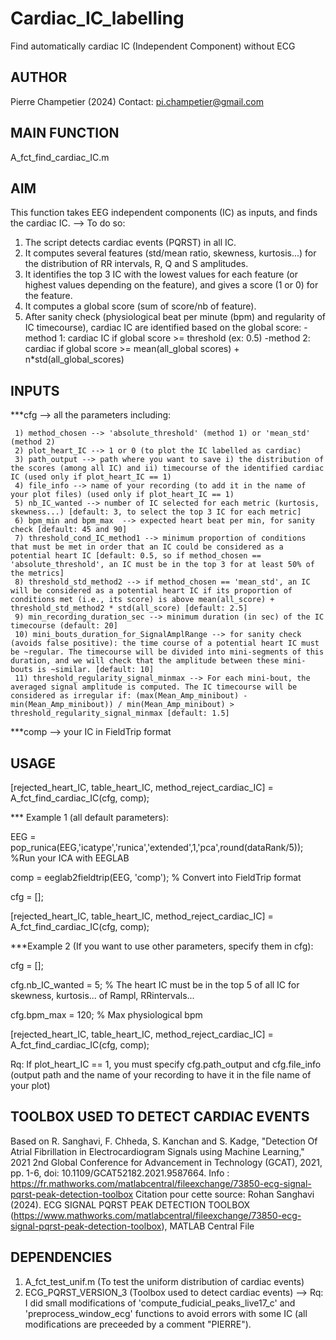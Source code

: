 # Cardiac_IC_labelling
Find automatically cardiac IC (Independent Component) without ECG


AUTHOR 
------

Pierre Champetier (2024)
Contact: pi.champetier@gmail.com

MAIN FUNCTION 
--------------

A_fct_find_cardiac_IC.m


AIM 
-----

This function takes EEG independent components (IC) as inputs, and finds the cardiac IC. 
  --> To do so:
1) The script detects cardiac events (PQRST) in all IC.
2) It computes several features (std/mean ratio, skewness, kurtosis...) for the distribution of RR intervals, R, Q and S amplitudes. 
3) It identifies the top 3 IC with the lowest values for each feature (or highest values depending on the feature), and gives a score (1 or 0) for the feature.
4) It computes a global score (sum of score/nb of feature).
5) After sanity check (physiological beat per minute (bpm) and regularity of IC timecourse), cardiac IC are identified based on the global score:
  -method 1: cardiac IC if global score >= threshold (ex: 0.5)
  -method 2: cardiac if global score >= mean(all_global scores) + n*std(all_global_scores)



INPUTS 
-------

***cfg --> all the parameters including:

     1) method_chosen --> 'absolute_threshold' (method 1) or 'mean_std' (method 2)
     2) plot_heart_IC --> 1 or 0 (to plot the IC labelled as cardiac)
     3) path_output --> path where you want to save i) the distribution of the scores (among all IC) and ii) timecourse of the identified cardiac IC (used only if plot_heart_IC == 1)
     4) file_info --> name of your recording (to add it in the name of your plot files) (used only if plot_heart_IC == 1)
     5) nb_IC_wanted --> number of IC selected for each metric (kurtosis, skewness...) [default: 3, to select the top 3 IC for each metric]
     6) bpm_min and bpm_max  --> expected heart beat per min, for sanity check [default: 45 and 90]
     7) threshold_cond_IC_method1 --> minimum proportion of conditions that must be met in order that an IC could be considered as a potential heart IC [default: 0.5, so if method_chosen == 'absolute_threshold', an IC must be in the top 3 for at least 50% of the metrics]
     8) threshold_std_method2 --> if method_chosen == 'mean_std', an IC will be considered as a potential heart IC if its proportion of conditions met (i.e., its score) is above mean(all_score) + threshold_std_method2 * std(all_score) [default: 2.5]
     9) min_recording_duration_sec --> minimum duration (in sec) of the IC timecourse (default: 20]
     10) mini_bouts_duration_for_SignalAmplRange --> for sanity check (avoids false positive): the time course of a potential heart IC must be ~regular. The timecourse will be divided into mini-segments of this duration, and we will check that the amplitude between these mini-bouts is ~similar. [default: 10]
     11) threshold_regularity_signal_minmax --> For each mini-bout, the averaged signal amplitude is computed. The IC timecourse will be considered as irregular if: (max(Mean_Amp_minibout) - min(Mean_Amp_minibout)) / min(Mean_Amp_minibout) > threshold_regularity_signal_minmax [default: 1.5]

***comp --> your IC in FieldTrip format 



USAGE
-----

[rejected_heart_IC, table_heart_IC, method_reject_cardiac_IC] = A_fct_find_cardiac_IC(cfg, comp);

*** Example 1 (all default parameters):

  EEG = pop_runica(EEG,'icatype','runica','extended',1,'pca',round(dataRank/5)); %Run your ICA with EEGLAB
  
  comp = eeglab2fieldtrip(EEG, 'comp'); % Convert into FieldTrip format
  
  cfg = [];
  
  [rejected_heart_IC, table_heart_IC, method_reject_cardiac_IC] = A_fct_find_cardiac_IC(cfg, comp);
  


***Example 2 (If you want to use other parameters, specify them in cfg):


  cfg = [];
  
  cfg.nb_IC_wanted = 5; % The heart IC must be in the top 5 of all IC for skewness, kurtosis... of Rampl, RRintervals...
  
  cfg.bpm_max = 120; % Max physiological bpm
  
  [rejected_heart_IC, table_heart_IC, method_reject_cardiac_IC] = A_fct_find_cardiac_IC(cfg, comp);
  


Rq: If plot_heart_IC == 1, you must specify cfg.path_output and cfg.file_info (output path and the name of your recording to have it in the file name of your plot) 



TOOLBOX USED TO DETECT CARDIAC EVENTS 
-------------------------------------

Based on R. Sanghavi, F. Chheda, S. Kanchan and S. Kadge, "Detection Of Atrial Fibrillation in Electrocardiogram Signals using Machine Learning," 2021 2nd Global Conference for Advancement in Technology (GCAT), 2021, pp. 1-6, doi: 10.1109/GCAT52182.2021.9587664.
Info : https://fr.mathworks.com/matlabcentral/fileexchange/73850-ecg-signal-pqrst-peak-detection-toolbox
Citation pour cette source: Rohan Sanghavi (2024). ECG SIGNAL PQRST PEAK DETECTION TOOLBOX (https://www.mathworks.com/matlabcentral/fileexchange/73850-ecg-signal-pqrst-peak-detection-toolbox), MATLAB Central File



DEPENDENCIES 
------------

1) A_fct_test_unif.m (To test the uniform distribution of cardiac events)
2) ECG_PQRST_VERSION_3 (Toolbox used to detect cardiac events) 
--> Rq: I did small modifications of 'compute_fudicial_peaks_live17_c' and 'preprocess_window_ecg' functions to avoid errors with some IC (all modifications are preceeded by a comment "PIERRE").

